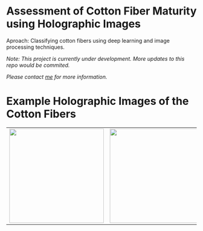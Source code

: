 # Assessment of Cotton Fiber Maturity using Holographic Images
 
Aproach: Classifying cotton fibers using deep learning and image processing techniques.

_Note: This project is currently under development. More updates to this repo would be commited._

_Please contact [me](mailto:tejarahul618@gmail.com) for more information._


# Example Holographic Images of the Cotton Fibers
<table>
  <tr>
    <td><img src="https://github.com/FeriBolour/holoFiber-segmentation/tree/main/GIF's/052622DAIJA1-6R2.gif" width=250 height=250 ></td>
    <td><img src="https://github.com/FeriBolour/holoFiber-segmentation/tree/main/GIF's/072522K1-1R8.gif" width=250 height=250 ></td>
  </tr>
 </table>
